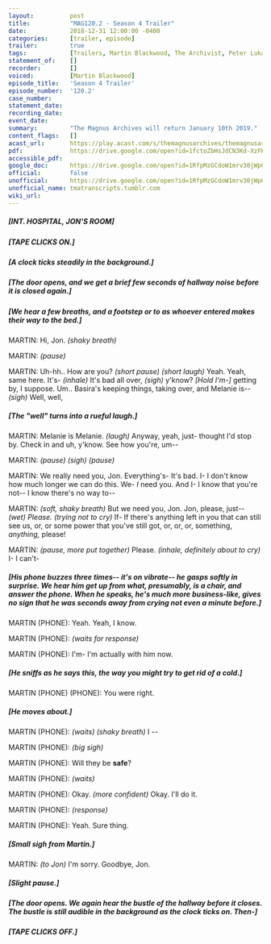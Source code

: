 ```yaml
---
layout:          post
title:           "MAG120.2 - Season 4 Trailer"
date:            2018-12-31 12:00:00 -0400
categories:      [trailer, episode]
trailer:         true
tags:            [Trailers, Martin Blackwood, The Archivist, Peter Lukas, Melanie King, Basira Hussain]
statement_of:    []
recorder:        []
voiced:          [Martin Blackwood]
episode_title:   'Season 4 Trailer'
episode_number:  '120.2'
case_number:     
statement_date:  
recording_date:  
event_date:      
summary:         "The Magnus Archives will return January 10th 2019."
content_flags:   []
acast_url:       https://play.acast.com/s/themagnusarchives/themagnusarchives-season4teaser
pdf:             https://drive.google.com/open?id=1fctoZbHsJdCN3Kd-XzFKvg83Wycl9hxp
accessible_pdf:  
google_doc:      https://drive.google.com/open?id=1RfpMzGCdoW1mrv30jWpCf3w63QV2N5yhysO5E70MC5o
official:        false
unofficial:      https://drive.google.com/open?id=1RfpMzGCdoW1mrv30jWpCf3w63QV2N5yhysO5E70MC5o
unofficial_name: tmatranscripts.tumblr.com
wiki_url:        
---
```


##### [INT. HOSPITAL, JON'S ROOM]

##### [TAPE CLICKS ON.]

##### [A clock ticks steadily in the background.]

##### [The door opens, and we get a brief few seconds of hallway noise before it is closed again.]

##### [We hear a few breaths, and a footstep or to as whoever entered makes their way to the bed.]

<span class="martin">MARTIN: Hi, Jon. _(shaky breath)_</span>

<span class="martin">MARTIN: _(pause)_</span>

<span class="martin">MARTIN: Uh-hh.. How are you? _(short pause) (short laugh)_ Yeah. Yeah, same here. It's- _(inhale)_ It's bad all over, _(sigh)_ y'know? _[Hold I'm-]_ getting by, I suppose. Um.. Basira's keeping things, taking over, and Melanie is-- _(sigh)_ Well, well,</span>

##### [The "well" turns into a rueful laugh.]

<span class="martin">MARTIN: Melanie is Melanie. _(laugh)_ Anyway, yeah, just- thought I'd stop by. Check in and uh, y'know. See how you're, um--</span>

<span class="martin">MARTIN: _(pause) (sigh) (pause)_</span>

<span class="martin">MARTIN: We really need you, Jon. Everything's- It's bad. I- I don't know how much longer we can do this. We- *I* need you. And I- I know that you're not-- I know there's no way to-- </span>

<span class="martin">MARTIN: _(soft, shaky breath)_ But we need you, Jon. Jon, please, just-- _(wet)_ *Please.* _(trying not to cry)_ If- If there's anything left in you that can still see us, or, or some power that you've still got, or, or, or, something, *anything,* please!</span>

<span class="martin">MARTIN: _(pause, more put together)_ Please. _(inhale, definitely about to cry)_ I- I can't-</span>

##### [His phone buzzes three times-- it's on vibrate-- he gasps softly in surprise. We hear him get up from what, presumably, is a chair, and answer the phone. When he speaks, he's much more business-like, gives no sign that he was seconds away from crying not even a minute before.]

<span class="martin">MARTIN (PHONE): Yeah. Yeah, I know.</span>

<span class="martin">MARTIN (PHONE): _(waits for response)_</span>

<span class="martin">MARTIN (PHONE): I'm- I'm actually with him now.</span>

##### [He sniffs as he says this, the way you might try to get rid of a cold.]

<span class="martin">MARTIN (PHONE) (PHONE): You were right.</span>

##### [He moves about.]

<span class="martin">MARTIN (PHONE): _(waits) (shaky breath)_ I --</span>

<span class="martin">MARTIN (PHONE): _(big sigh)_</span>

<span class="martin">MARTIN (PHONE): Will they be **safe**?</span>

<span class="martin">MARTIN (PHONE): _(waits)_</span>

<span class="martin">MARTIN (PHONE): Okay. _(more confident)_ Okay. I'll do it.</span>

<span class="martin">MARTIN (PHONE): _(response)_</span>

<span class="martin">MARTIN (PHONE): Yeah. Sure thing.</span>

##### [Small sigh from Martin.]

<span class="martin">MARTIN: _(to Jon)_ I'm sorry. Goodbye, Jon.</span>

##### [Slight pause.]

##### [The door opens. We again hear the bustle of the hallway before it closes. The bustle is still audible in the background as the clock ticks on. Then-]

##### [TAPE CLICKS OFF.]